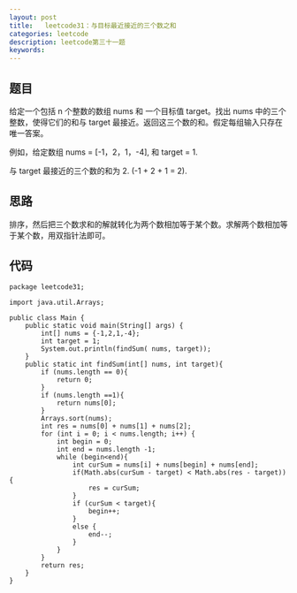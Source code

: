 ```yaml
---
layout: post
title:   leetcode31：与目标最近接近的三个数之和
categories: leetcode
description: leetcode第三十一题
keywords: 
---
```



## 题目

给定一个包括 n 个整数的数组 nums 和 一个目标值 target。找出 nums 中的三个整数，使得它们的和与 target 最接近。返回这三个数的和。假定每组输入只存在唯一答案。

例如，给定数组 nums = [-1，2，1，-4], 和 target = 1.

与 target 最接近的三个数的和为 2. (-1 + 2 + 1 = 2).



## 思路

排序，然后把三个数求和的解就转化为两个数相加等于某个数。求解两个数相加等于某个数，用双指针法即可。

## 代码



	package leetcode31;
	
	import java.util.Arrays;
	
	public class Main {
	    public static void main(String[] args) {
	        int[] nums = {-1,2,1,-4};
	        int target = 1;
	        System.out.println(findSum( nums, target));
	    }
	    public static int findSum(int[] nums, int target){
	        if (nums.length == 0){
	            return 0;
	        }
	        if (nums.length ==1){
	            return nums[0];
	        }
	        Arrays.sort(nums);
	        int res = nums[0] + nums[1] + nums[2];
	        for (int i = 0; i < nums.length; i++) {
	            int begin = 0;
	            int end = nums.length -1;
	            while (begin<end){
	                int curSum = nums[i] + nums[begin] + nums[end];
	                if(Math.abs(curSum - target) < Math.abs(res - target)){
	                    res = curSum;
	                }
	                if (curSum < target){
	                    begin++;
	                }
	                else {
	                    end--;
	                }
	            }
	        }
	        return res;
	    }
	}
	
